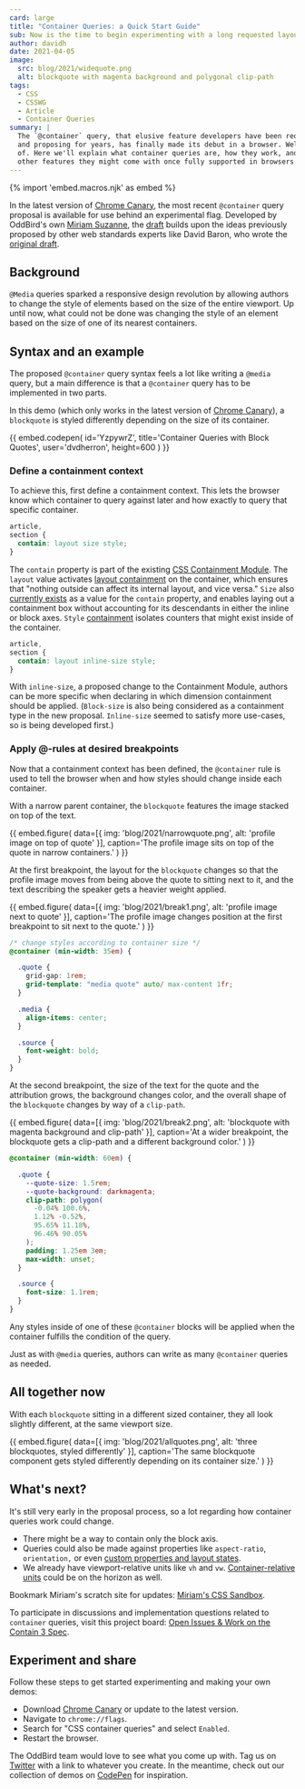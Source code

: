 ```yaml
---
card: large
title: "Container Queries: a Quick Start Guide"
sub: Now is the time to begin experimenting with a long requested layout tool.
author: davidh
date: 2021-04-05
image:
  src: blog/2021/widequote.png
  alt: blockquote with magenta background and polygonal clip-path
tags:
  - CSS
  - CSSWG
  - Article
  - Container Queries
summary: |
  The `@container` query, that elusive feature developers have been requesting
  and proposing for years, has finally made its debut in a browser. Well, sort
  of. Here we'll explain what container queries are, how they work, and what
  other features they might come with once fully supported in browsers.
---
```


{% import 'embed.macros.njk' as embed %}

In the latest version of [Chrome Canary](https://www.google.com/chrome/canary),
the most recent `@container` query proposal is available for use behind an
experimental flag. Developed by OddBird's own [Miriam
Suzanne](https://www.oddbird.net/authors/miriam/), the
[draft](https://github.com/w3c/csswg-drafts/issues/5796) builds upon the ideas
previously proposed by other web standards experts like David Baron, who wrote
the [original
draft](https://github.com/dbaron/container-queries-implementability).

## Background

`@Media` queries sparked a responsive design revolution by allowing authors to
change the style of elements based on the size of the entire viewport. Up until
now, what could not be done was changing the style of an element based on the
size of one of its nearest containers.

## Syntax and an example

The proposed `@container` query syntax feels a lot like writing a `@media`
query, but a main difference is that a `@container` query has to be implemented
in two parts.

In this demo (which only works in the latest version of [Chrome
Canary](https://www.google.com/chrome/canary)), a `blockquote` is styled
differently depending on the size of its container.

{{ embed.codepen(
  id='YzpywrZ',
  title='Container Queries with Block Quotes',
  user='dvdherron',
  height=600
) }}

### Define a containment context

To achieve this, first define a containment context. This lets the browser know
which container to query against later and how exactly to query that specific
container.

```scss
article,
section {
  contain: layout size style;
}
```

The `contain` property is part of the existing [CSS Containment
Module](https://drafts.csswg.org/css-contain/). The `layout` value activates
[layout
containment](https://drafts.csswg.org/css-contain/#valdef-contain-layout) on the
container, which ensures that "nothing outside can affect its internal layout,
and vice versa." `Size` also [currently
exists](https://drafts.csswg.org/css-contain/#size-containment) as a value for
the `contain` property, and enables laying out a containment box without
accounting for its descendants in either the inline or block axes. 
`Style` [containment](https://drafts.csswg.org/css-contain/#style-containment) 
isolates counters that might exist inside of the container. 

```scss
article,
section {
  contain: layout inline-size style;
}
```

With `inline-size`, a proposed change to the Containment Module, authors can be
more specific when declaring in which dimension containment should be applied.
(`Block-size` is also being considered as a containment type in the new
proposal. `Inline-size` seemed to satisfy more use-cases, so is being developed
first.)

### Apply @-rules at desired breakpoints

Now that a containment context has been defined, the `@container` rule is used
to tell the browser when and how styles should change inside each container.

With a narrow parent container, the `blockquote` features the image stacked on
top of the text.

{{ embed.figure(
  data=[{
    img: 'blog/2021/narrowquote.png',
    alt: 'profile image on top of quote'
  }],
  caption='The profile image sits on top of the quote in narrow containers.'
) }}

At the first breakpoint, the layout for the `blockquote` changes so that the
profile image moves from being above the quote to sitting next to it, and the
text describing the speaker gets a heavier weight applied.

{{ embed.figure(
  data=[{
    img: 'blog/2021/break1.png',
    alt: 'profile image next to quote'
  }],
  caption='The profile image changes position at the first breakpoint to sit next to the quote.'
) }}

```scss
/* change styles according to container size */
@container (min-width: 35em) {

  .quote {
    grid-gap: 1rem;
    grid-template: "media quote" auto/ max-content 1fr;
  }

  .media {
    align-items: center;
  }

  .source {
    font-weight: bold;
  }
}
```

At the second breakpoint, the size of the text for the quote and the attribution
grows, the background changes color, and the overall shape of the `blockquote`
changes by way of a `clip-path`.

{{ embed.figure(
  data=[{
    img: 'blog/2021/break2.png',
    alt: 'blockquote with magenta background and clip-path'
  }],
  caption='At a wider breakpoint, the blockquote gets a clip-path and a different background color.'
) }}

```scss
@container (min-width: 60em) {

  .quote {
    --quote-size: 1.5rem;
    --quote-background: darkmagenta;
    clip-path: polygon(
      -0.04% 100.6%,
      1.12% -0.52%,
      95.65% 11.18%,
      96.46% 90.05%
    );
    padding: 1.25em 3em;
    max-width: unset;
  }

  .source {
    font-size: 1.1rem;
  }
}
```

Any styles inside of one of these `@container` blocks will be applied when the
container fulfills the condition of the query.

Just as with `@media` queries, authors can write as many `@container` queries as
needed.

## All together now

With each `blockquote` sitting in a different sized container, they all look
slightly different, at the same viewport size.

{{ embed.figure(
  data=[{
    img: 'blog/2021/allquotes.png',
    alt: 'three blockquotes, styled differently'
  }],
  caption='The same blockquote component gets styled differently depending on its container size.'
) }}

## What's next?

It's still very early in the proposal process, so a lot regarding how container
queries work could change.

- There might be a way to contain only the block axis.
- Queries could also be made against properties like `aspect-ratio`,
  `orientation,` or even [custom properties and layout
  states](https://github.com/w3c/csswg-drafts/issues/5989).
- We already have viewport-relative units like `vh` and `vw`.
  [Container-relative units](https://github.com/w3c/csswg-drafts/issues/5888)
  could be on the horizon as well.

Bookmark Miriam's scratch site for updates: [Miriam's CSS
Sandbox](https://css.oddbird.net/rwd/query/).

To participate in discussions and implementation questions related to
`container` queries, visit this project board: [Open Issues & Work on the
Contain 3 Spec](https://github.com/w3c/csswg-drafts/projects/18).

## Experiment and share

Follow these steps to get started experimenting and making your own demos:
- Download [Chrome Canary](https://www.google.com/chrome/canary) or update to
  the latest version.
- Navigate to `chrome://flags`.
- Search for "CSS container queries" and select `Enabled`.
- Restart the browser.

The OddBird team would love to see what you come up with. Tag us on
[Twitter](https://twitter.com/OddBird) with a link to whatever you create. In
the meantime, check out our collection of demos on
[CodePen](https://codepen.io/collection/XQrgJo?grid_type=grid&sort_by=item_created_at&sort_order=desc)
for inspiration.
